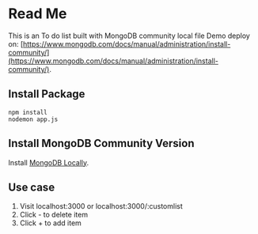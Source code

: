 # Read Me
This is an To do list built with MongoDB community local file
Demo deploy on: [https://www.mongodb.com/docs/manual/administration/install-community/](https://www.mongodb.com/docs/manual/administration/install-community/).

## Install Package

```
npm install
nodemon app.js
```

## Install MongoDB Community Version

Install [MongoDB Locally](https://www.mongodb.com/docs/manual/administration/install-community/).

## Use case
1. Visit localhost:3000 or localhost:3000/:customlist 
2. Click - to delete item
3. Click + to add item
